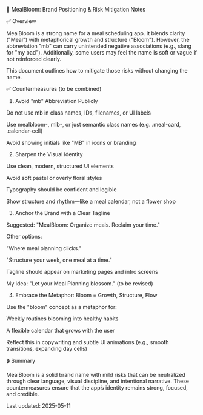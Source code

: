 🧠 MealBloom: Brand Positioning & Risk Mitigation Notes

✅ Overview

MealBloom is a strong name for a meal scheduling app. It blends clarity ("Meal") with metaphorical growth and structure ("Bloom"). However, the abbreviation "mb" can carry unintended negative associations (e.g., slang for "my bad"). Additionally, some users may feel the name is soft or vague if not reinforced clearly.

This document outlines how to mitigate those risks without changing the name.

✅ Countermeasures (to be combined)

1. Avoid "mb" Abbreviation Publicly

Do not use mb in class names, IDs, filenames, or UI labels

Use mealbloom-, mlb-, or just semantic class names (e.g. .meal-card, .calendar-cell)

Avoid showing initials like "MB" in icons or branding


2. Sharpen the Visual Identity

Use clean, modern, structured UI elements

Avoid soft pastel or overly floral styles

Typography should be confident and legible

Show structure and rhythm—like a meal calendar, not a flower shop


3. Anchor the Brand with a Clear Tagline

Suggested: "MealBloom: Organize meals. Reclaim your time."

Other options:

"Where meal planning clicks."

"Structure your week, one meal at a time."

Tagline should appear on marketing pages and intro screens

My idea: "Let your Meal Planning blossom." (to be revised)



4. Embrace the Metaphor: Bloom = Growth, Structure, Flow

Use the "bloom" concept as a metaphor for:

Weekly routines blooming into healthy habits

A flexible calendar that grows with the user

Reflect this in copywriting and subtle UI animations (e.g., smooth transitions, expanding day cells)

🔒 Summary

MealBloom is a solid brand name with mild risks that can be neutralized through clear language, visual discipline, and intentional narrative. These countermeasures ensure that the app’s identity remains strong, focused, and credible.

Last updated: 2025-05-11